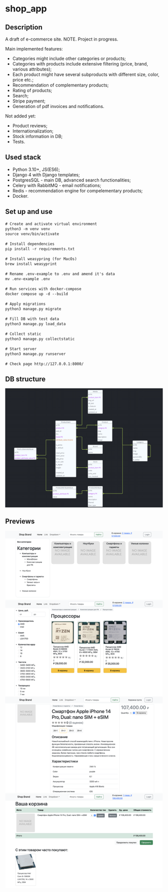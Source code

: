 # shop_app

## Description

A draft of e-commerce site.
NOTE. Project in progress.

Main implemented features:
- Categories might include other categories or products;
- Categories with products include extensive filtering (price, brand, various attributes);
- Each product might have several subproducts with different size, color, price etc.;
- Recommendation of complementary products;
- Rating of products;
- Search;
- Stripe payment;
- Generation of pdf invoices and notifications.

Not added yet:
- Product reviews;
- Internationalization;
- Stock information in DB;
- Tests.

## Used stack

- Python 3.10+, JS(ES6);
- Django 4 with Django templates;
- PostgresSQL - main DB, advanced search functionalities;
- Celery with RabbitMQ - email notifications;
- Redis - recommendation engine for compelementary products;
- Docker.

## Set up and use

```
# Create and activate virtual environment
python3 -m venv venv
source venv/bin/activate

# Install dependencies
pip install -r requirements.txt

# Install weasypring (for MacOs)
brew install weasyprint

# Rename .env-example to .env and amend it's data
mv .env-example .env

# Run services with docker-compose
docker compose up -d --build

# Apply migrations
python3 manage.py migrate

# Fill DB with test data
python3 manage.py load_data

# Collect static
python3 manage.py collectstatic

# Start server
python3 manage.py runserver

# Check page http://127.0.0.1:8000/

```

## DB structure

<img src="https://github.com/wenerikk5/shop_app/blob/9fca690268afc308af347d8c75792c261ff17332/data/previews/db.png">


## Previews

<img src="https://github.com/wenerikk5/shop_app/blob/9fca690268afc308af347d8c75792c261ff17332/data/previews/category_subcategory.png">

<img src="https://github.com/wenerikk5/shop_app/blob/9fca690268afc308af347d8c75792c261ff17332/data/previews/category_products.png">

<img src="https://github.com/wenerikk5/shop_app/blob/9fca690268afc308af347d8c75792c261ff17332/data/previews/product_detail.png">

<img src="https://github.com/wenerikk5/shop_app/blob/9fca690268afc308af347d8c75792c261ff17332/data/previews/cart.png">

